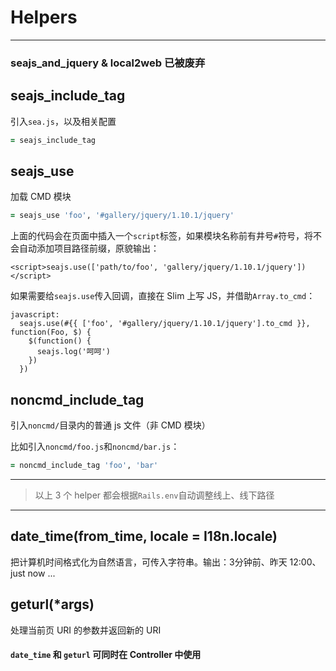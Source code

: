 # Helpers
***

### seajs_and_jquery & local2web 已被废弃

## seajs_include_tag

引入`sea.js`，以及相关配置

```ruby
= seajs_include_tag
```

## seajs_use

加载 CMD 模块

```ruby
= seajs_use 'foo', '#gallery/jquery/1.10.1/jquery'
```

上面的代码会在页面中插入一个`script`标签，如果模块名称前有井号`#`符号，将不会自动添加项目路径前缀，原貌输出：

```
<script>seajs.use(['path/to/foo', 'gallery/jquery/1.10.1/jquery'])</script>
```

如果需要给`seajs.use`传入回调，直接在 Slim 上写 JS，并借助`Array.to_cmd`：

```
javascript:
  seajs.use(#{{ ['foo', '#gallery/jquery/1.10.1/jquery'].to_cmd }}, function(Foo, $) {
    $(function() {
      seajs.log('呵呵')
    })
  })
```

## noncmd_include_tag

引入`noncmd/`目录内的普通 js 文件（非 CMD 模块）

比如引入`noncmd/foo.js`和`noncmd/bar.js`：

```ruby
= noncmd_include_tag 'foo', 'bar'
```

---

> 以上 3 个 helper 都会根据`Rails.env`自动调整线上、线下路径

---

## date_time(from_time, locale = I18n.locale)

把计算机时间格式化为自然语言，可传入字符串。输出：3分钟前、昨天 12:00、just now ...

## geturl(*args)

处理当前页 URI 的参数并返回新的 URI

#### `date_time` 和 `geturl` 可同时在 Controller 中使用
